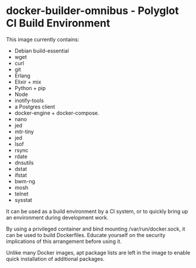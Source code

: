 # docker-builder-omnibus - Polyglot CI Build Environment

This image currently contains:
   * Debian build-essential
   * wget
   * curl
   * git
   * Erlang
   * Elixir + mix
   * Python + pip
   * Node
   * inotify-tools
   * a Postgres client
   * docker-engine + docker-compose.
   * nano
   * jed
   * mtr-tiny
   * jed
   * lsof
   * rsync
   * rdate
   * dnsutils
   * dstat
   * ifstat
   * bwm-ng
   * mosh
   * telnet
   * sysstat
   
It can be used as a build environment by a CI system, or to quickly bring up an environment during development work.

By using a privileged container and bind mounting /var/run/docker.sock, it can be used to build Dockerfiles. Educate
yourself on the security implications of this arrangement before using it.

Unlike many Docker images, apt package lists are left in the image to enable quick installation of additional packages.

